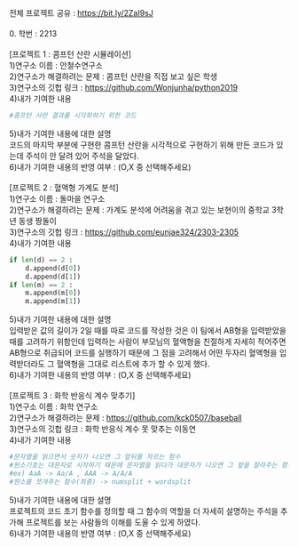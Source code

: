 전체 프로젝트 공유 : https://bit.ly/2ZaI9sJ<br>
<br>
0. 학번 : 2213<br>
<br>
[프로젝트 1 : 콤프턴 산란 시뮬레이션]<br>
1)연구소 이름 : 안철수연구소<br>
2)연구소가 해결하려는 문제 : 콤프턴 산란을 직접 보고 싶은 학생<br>
3)연구소의 깃헙 링크 : https://github.com/Wonjunha/python2019<br>
4)내가 기여한 내용<br>
```python
#콤프턴 사란 결과를 시각화하기 위한 코드
```
5)내가 기여한 내용에 대한 설명<br>
코드의 마지막 부분에 구현한 콤프턴 산란을 시각적으로 구현하기 위해 만든 코드가 있는데 주석이 안 달려 있어 주석을 달았다.<br>
6)내가 기여한 내용의 반영 여부 : (O,X 중 선택해주세요)<br>
<br>
[프로젝트 2 : 혈액형 가계도 분석]<br>
1)연구소 이름 : 돌마을 연구소<br>
2)연구소가 해결하려는 문제 : 가계도 분석에 어려움을 겪고 있는 보현이의 중학교 3학년 동생 짱돌이<br>
3)연구소의 깃헙 링크 : https://github.com/eunjae324/2303-2305<br>
4)내가 기여한 내용<br>
```python
if len(d) == 2 :
    d.append(d[0])
    d.append(d[1])
if len(m) == 2 :
    m.append(m[0])
    m.append(m[1])
```
5)내가 기여한 내용에 대한 설명<br>
입력받은 값의 길이가 2일 때를 따로 코드를 작성한 것은 이 팀에서 AB형을 입력받았을 때를 고려하기 위함인데 입력하는 사람이 부모님의 혈액형을 친절하게 자세히 적어주면 AB형으로 취급되어 코드를 실행하기 때문에 그 점을 고려해서 어떤 두자리 혈액형을 입력받더라도 그 혈액형을 그대로 리스트에 추가 할 수 있게 했다.<br>
6)내가 기여한 내용의 반영 여부 : (O,X 중 선택해주세요)<br>
<br>
[프로젝트 3 : 화학 반응식 계수 맞추기]<br>
1)연구소 이름 : 화학 연구소<br>
2)연구소가 해결하려는 문제 : https://github.com/kck0507/baseball<br>
3)연구소의 깃헙 링크 : 화학 반응식 계수 못 맞추는 이동연<br>
4)내가 기여한 내용<br>
```python
#문자열을 읽으면서 숫자가 나오면 그 앞뒤를 자르는 함수
#원소기호는 대문자로 시작하기 때문에 문자열을 읽다가 대문자가 나오면 그 앞을 잘라주는 함수
#ex) AaA -> Aa/A , AAA -> A/A/A
#원소를 쪼개주는 함수(최종) -> numsplit + wordsplit
```
5)내가 기여한 내용에 대한 설명<br>
프로젝트의 코드 초기 함수를 정의할 때 그 함수의 역할을 더 자세히 설명하는 주석을 추가해 프로젝트를 보는 사람들의 이해를 도울 수 있게 하였다.<br>
6)내가 기여한 내용의 반영 여부 : (O,X 중 선택해주세요)<br>
